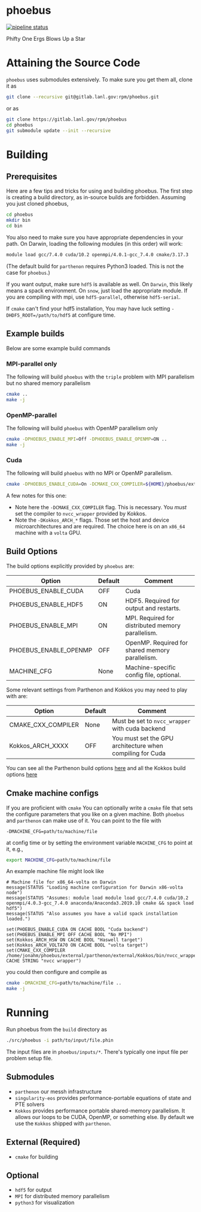 phoebus
===

[![pipeline status](https://gitlab.lanl.gov/rpm/phoebus/badges/master/pipeline.svg)](https://gitlab.lanl.gov/rpm/phoebus/-/commits/master)

Phifty One Ergs Blows Up a Star

# Attaining the Source Code

`phoebus` uses submodules extensively. To make sure you get them all, clone it as
```bash
git clone --recursive git@gitlab.lanl.gov:rpm/phoebus.git
```
or as
```bash
git clone https://gitlab.lanl.gov/rpm/phoebus
cd phoebus
git submodule update --init --recursive
```

# Building

## Prerequisites

Here are a few tips and tricks for using and building phoebus. The first
step is creating a build directory, as in-source builds are
forbidden. Assuming you just cloned phoebus,
```bash
cd phoebus
mkdir bin
cd bin
```

You also need to make sure you have appropriate dependencies in your
path. On Darwin, loading the following modules (in this order) will
work:
```bash
module load gcc/7.4.0 cuda/10.2 openmpi/4.0.1-gcc_7.4.0 cmake/3.17.3
```
(The default build for `parthenon` requires Python3 loaded. This is
not the case for `phoebus`.)

If you want output, make sure `hdf5` is available as well. On
`Darwin`, this likely means a spack environment. On `snow`, just load
the appropriate module. If you are compiling with mpi, use
`hdf5-parallel`, otherwise `hdf5-serial`.

If `cmake` can't find your hdf5 installation, You may have luck
setting `-DHDF5_ROOT=/path/to/hdf5` at configure time.

## Example builds

Below are some example build commands

### MPI-parallel only

The following will build `phoebus` with the `triple` problem with MPI parallelism but no shared memory parallelism
```bash
cmake ..
make -j
```

### OpenMP-parallel

The following will build `phoebus` with OpenMP parallelism only
```bash
cmake -DPHOEBUS_ENABLE_MPI=Off -DPHOEBUS_ENABLE_OPENMP=ON ..
make -j
```

### Cuda

The following will build `phoebus` with no MPI or OpenMP parallelism.
```bash
cmake -DPHOEBUS_ENABLE_CUDA=On -DCMAKE_CXX_COMPILER=${HOME}/phoebus/external/singularity-eos/utils/kokkos/bin/nvcc_wrapper -DKokkos_ARCH_HSW=ON -DKokkos_ARCH_VOLTA70=ON -DPHOEBUS_ENABLE_MPI=OFF ..
```
A few notes for this one:
- Note here the `-DCMAKE_CXX_COMPILER` flag. This is necessary. You *must* set the compiler to `nvcc_wrapper` provided by Kokkos.
- Note the `-DKokkos_ARCH_*` flags. Those set the host and device microarchitectures and are required. The choice here is on an `x86_64` machine with a `volta` GPU.

## Build Options

The build options explicitly provided by `phoebus` are:

| Option             | Default | Comment                                            |
| ------------------ | ------- | -------------------------------------------------- |
| PHOEBUS_ENABLE_CUDA   | OFF     | Cuda                                               |
| PHOEBUS_ENABLE_HDF5   | ON      | HDF5. Required for output and restarts.            |
| PHOEBUS_ENABLE_MPI    | ON      | MPI. Required for distributed memory parallelism.  |
| PHOEBUS_ENABLE_OPENMP | OFF     | OpenMP. Required for shared memory parallelism.    |
| MACHINE_CFG        | None    | Machine-specific config file, optional.            |

Some relevant settings from Parthenon and Kokkos you may need to play with are:

| Option                   | Default | Comment                                                   |
| ------------------------ | ------- | --------------------------------------------------------- |
| CMAKE_CXX_COMPILER       | None    | Must be set to `nvcc_wrapper` with cuda backend           |
| Kokkos_ARCH_XXXX         | OFF     | You must set the GPU architecture when compiling for Cuda |

You can see all the Parthenon build options [here](https://github.com/lanl/parthenon/blob/develop/docs/building.md) and all the Kokkos build options [here](https://github.com/kokkos/kokkos/wiki/Compiling)

## Cmake machine configs

If you are proficient with `cmake` You can optionally write a `cmake`
file that sets the configure parameters that you like on a given
machine. Both `phoebus` and `parthenon` can make use of it. You can point to the file with 
```
-DMACHINE_CFG=path/to/machine/file
```
at config time or by setting the environment variable `MACHINE_CFG` to point at it, e.g.,
```bash
export MACHINE_CFG=path/to/machine/file
```

An example machine file might look like
```
# Machine file for x86_64-volta on Darwin
message(STATUS "Loading machine configuration for Darwin x86-volta node")
message(STATUS "Assumes: module load module load gcc/7.4.0 cuda/10.2 openmpi/4.0.3-gcc_7.4.0 anaconda/Anaconda3.2019.10 cmake && spack load hdf5")
message(STATUS "Also assumes you have a valid spack installation loaded.")

set(PHOEBUS_ENABLE_CUDA ON CACHE BOOL "Cuda backend")
set(PHOEBUS_ENABLE_MPI OFF CACHE BOOL "No MPI")
set(Kokkos_ARCH_HSW ON CACHE BOOL "Haswell target")
set(Kokkos_ARCH_VOLTA70 ON CACHE BOOL "volta target")
set(CMAKE_CXX_COMPILER /home/jonahm/phoebus/external/parthenon/external/Kokkos/bin/nvcc_wrapper CACHE STRING "nvcc wrapper")
```

you could then configure and compile as

```bash
cmake -DMACHINE_CFG=path/to/machine/file ..
make -j
```

# Running

Run phoebus from the `build` directory as
```bash
./src/phoebus -i path/to/input/file.phin
```
The input files are in `phoebus/inputs/*`. There's typically one input file per problem setup file.

## Submodules

- `parthenon` our messh infrastructure
- `singularity-eos` provides performance-portable equations of state and PTE solvers
- `Kokkos` provides performance portable shared-memory parallelism. It allows our loops to be
  CUDA, OpenMP, or something else. By default we use the `Kokkos` shipped with `parthenon`.

## External (Required)

- `cmake` for building

## Optional

- `hdf5` for output
- `MPI` for distributed memory parallelism
- `python3` for visualization
